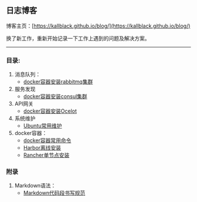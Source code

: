 ## 日志博客

博客主页：[https://kallblack.github.io/blog/](https://kallblack.github.io/blog/)

换了新工作，重新开始记录一下工作上遇到的问题及解决方案。

---
### 目录:

1. 消息队列：
    - [docker容器安装rabbitmq集群](https://kallblack.github.io/blog/queue/rabbitmq/rabbitmq)
2. 服务发现
    - [docker容器安装consul集群](https://kallblack.github.io/blog/service-discovery/consul/consul)
3. API网关
    - [docker容器安装Ocelot](https://kallblack.github.io/blog/api-gateway/ocelot/ocelot)
4. 系统维护
    - [Ubuntu常用维护](https://kallblack.github.io/blog/system/ubuntu/ubuntu)
5. docker容器：
    - [docker容器常用命令](https://kallblack.github.io/blog/docker/docker/docker)
    - [Harbor离线安装](https://kallblack.github.io/blog/docker/harbor/harbor)
    - [Rancher单节点安装](https://kallblack.github.io/blog/docker/rancher/single-node)

### 附录

1. Markdown语法：
    - [Markdown代码段书写规范](https://kallblack.github.io/blog/appendix/markdown-code)